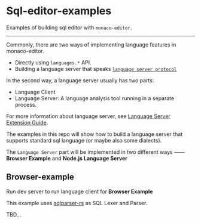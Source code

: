 # Sql-editor-examples

Examples of building sql editor with `monaco-editor`.

---

Commonly, there are two ways of implementing language features in monaco-editor.
  - Directly using `languages.*` API.
  - Building a language server that speaks [`language server protocol`](https://microsoft.github.io/language-server-protocol/)

In the second way, a language server usually has two parts:
  - Language Client
  - Language Server: A language analysis tool running in a separate process.

For more information about language server, see [Language Server Extension Guide](https://code.visualstudio.com/api/language-extensions/language-server-extension-guide).

The examples in this repo will show how to build a language server that supports standard sql language (or maybe also some dialects).

The `Language Server` part will be implemented in two different ways —— **Browser Example** and **Node.js Language Server** 

## Browser-example
Run dev server to run language client for **Browser Example**

This example uses [sqlparser-rs](https://github.com/sqlparser-rs/sqlparser-rs) as SQL Lexer and Parser.

TBD...